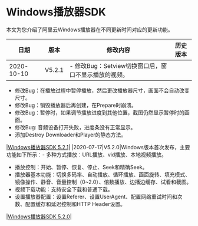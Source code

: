 # Windows播放器SDK

本文为您介绍了阿里云Windows播放器在不同更新时间对应的更新功能。

|**日期**|**版本**|**修改内容**|**历史版本**|
|------|------|--------|--------|
|2020-10-10|V5.2.1|-   修改Bug：Setview切换窗口后，窗口不显示播放的视频。
-   修改Bug：在播放过程中暂停播放，然后更改播放器尺寸，画面不会自动改变尺寸。
-   修改Bug：销毁播放器后再创建，在Prepare时崩溃。
-   修改Bug：暂停时，如果调节播放进度到其他位置，截图仍然显示暂停时的画面。
-   修改Bug: 音频设备打开失败，进度条没有正常显示。
-   添加Destroy Downloader和Player的静态方法。

|[Windows播放器SDK 5.2.1](https://alivc-demo-cms.alicdn.com/versionProduct/sourceCode/playVideo/5.2.1/ApsaraVideo_videoPlay_v5.2.1_Windows_20201010.zip)|
|2020-07-17|V5.2.0|Windows版本首次发布，主要功能如下所示：-   多种方式播放：URL播放、vid播放、本地视频播放。
-   播放控制：开始、暂停、恢复、停止、Seek和精确Seek。
-   播放器基本功能：切换多码率、自动播放、循环播放、画面旋转、填充模式、镜像操作、静音、音量控制（0~2.0）、倍数播放、边播边缓存、试看和截图。
-   视频下载功能：支持安全下载和普通下载。
-   设置播放器配置：设置Referer、设置UserAgent、配置网络重试时间和次数、配置缓存和延迟控制和HTTP Header设置。

|[Windows播放器SDK 5.2.0](https://alivc-demo-cms.alicdn.com/versionProduct/sourceCode/playVideo/5.2.0/ApsaraVideo_videoPlay_v5.2.0_Windows_20200717.zip)|

